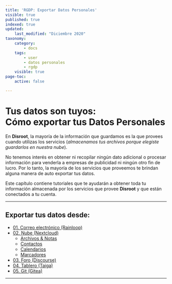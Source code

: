 ```yaml
---
title: 'RGDP: Exportar Datos Personales'
visible: true
published: true
indexed: true
updated:
    last_modified: "Diciembre 2020"
taxonomy:
    category:
        - docs
    tags:
        - user
        - datos personales
        - rgdp
    visible: true
page-toc:
    active: false

---
```


# Tus datos son tuyos:<br>Cómo exportar tus Datos Personales


En **Disroot**, la mayoría de la información que guardamos es la que provees cuando utilizas los servicios (*almacenamos tus archivos porque elegiste guardarlos en nuestra nube*).

No tenemos interés en obtener ni recopilar ningún dato adicional o procesar información para venderla a empresas de publicidad ni ningún otro fin de lucro. Por lo tanto, la mayoría de los servicios que proveemos te brindan alguna manera de auto exportar tus datos.

Este capítulo contiene tutoriales que te ayudarán a obtener toda tu información almacenada por los servicios que provee **Disroot** y que están conectados a tu cuenta.

---

## Exportar tus datos desde:
- [01. Correo electrónico (Rainloop)](rainloop)
- [02. Nube (Nextcloud)](nextcloud)
  - [Archivos & Notas](nextcloud/files)
  - [Contactos](nextcloud/contacts)
  - [Calendarios](nextcloud/calendar)
  - [Marcadores](nextcloud/bookmarks)
- [03. Foro (Discourse)](discourse)
- [04. Tablero (Taiga)](taiga)
- [05. Git (Gitea)](git)

---
